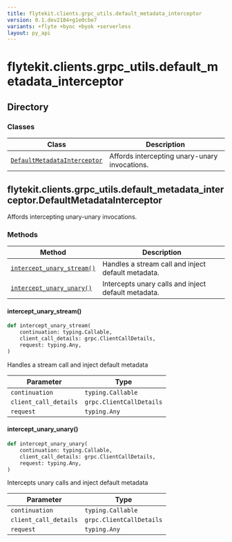 ```yaml
---
title: flytekit.clients.grpc_utils.default_metadata_interceptor
version: 0.1.dev2184+g1e0cbe7
variants: +flyte +byoc +byok +serverless
layout: py_api
---
```


# flytekit.clients.grpc_utils.default_metadata_interceptor

## Directory

### Classes

| Class | Description |
|-|-|
| [`DefaultMetadataInterceptor`](.././flytekit.clients.grpc_utils.default_metadata_interceptor#flytekitclientsgrpc_utilsdefault_metadata_interceptordefaultmetadatainterceptor) | Affords intercepting unary-unary invocations. |

## flytekit.clients.grpc_utils.default_metadata_interceptor.DefaultMetadataInterceptor

Affords intercepting unary-unary invocations.


### Methods

| Method | Description |
|-|-|
| [`intercept_unary_stream()`](#intercept_unary_stream) | Handles a stream call and inject default metadata. |
| [`intercept_unary_unary()`](#intercept_unary_unary) | Intercepts unary calls and inject default metadata. |


#### intercept_unary_stream()

```python
def intercept_unary_stream(
    continuation: typing.Callable,
    client_call_details: grpc.ClientCallDetails,
    request: typing.Any,
)
```
Handles a stream call and inject default metadata


| Parameter | Type |
|-|-|
| `continuation` | `typing.Callable` |
| `client_call_details` | `grpc.ClientCallDetails` |
| `request` | `typing.Any` |

#### intercept_unary_unary()

```python
def intercept_unary_unary(
    continuation: typing.Callable,
    client_call_details: grpc.ClientCallDetails,
    request: typing.Any,
)
```
Intercepts unary calls and inject default metadata


| Parameter | Type |
|-|-|
| `continuation` | `typing.Callable` |
| `client_call_details` | `grpc.ClientCallDetails` |
| `request` | `typing.Any` |

